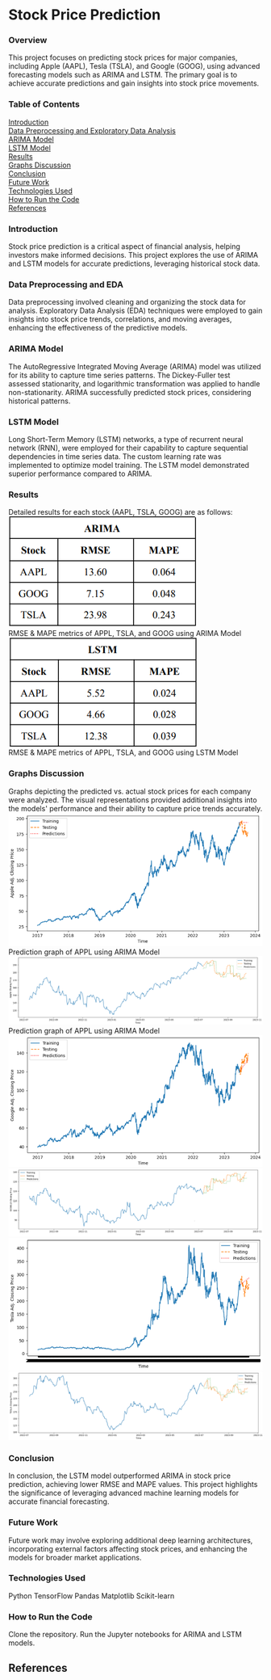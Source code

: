 # Stock Price Prediction

### Overview
This project focuses on predicting stock prices for major companies, including Apple (AAPL), Tesla (TSLA), and Google (GOOG), using advanced forecasting models such as ARIMA and LSTM. The primary goal is to achieve accurate predictions and gain insights into stock price movements.

### Table of Contents
[Introduction](https://github.com/SmitPanchal1999/Stock-Price-Prediction/tree/main?tab=readme-ov-file#introduction)<br>
[Data Preprocessing and Exploratory Data Analysis](https://github.com/SmitPanchal1999/Stock-Price-Prediction/tree/main?tab=readme-ov-file#data-preprocessing-and-exploratory-data-analysis)<br>
[ARIMA Model](https://github.com/SmitPanchal1999/Stock-Price-Prediction/tree/main?tab=readme-ov-file#arima-model)<br>
[LSTM Model](https://github.com/SmitPanchal1999/Stock-Price-Prediction/tree/main?tab=readme-ov-file#lstm-model)<br>
[Results](https://github.com/SmitPanchal1999/Stock-Price-Prediction/tree/main?tab=readme-ov-file#results)<br>
[Graphs Discussion](https://github.com/SmitPanchal1999/Stock-Price-Prediction/tree/main?tab=readme-ov-file#graphs-discussion)<br>
[Conclusion](https://github.com/SmitPanchal1999/Stock-Price-Prediction/tree/main?tab=readme-ov-file#conclusion)<br>
[Future Work](https://github.com/SmitPanchal1999/Stock-Price-Prediction/tree/main?tab=readme-ov-file#future-work)<br>
[Technologies Used](https://github.com/SmitPanchal1999/Stock-Price-Prediction/tree/main?tab=readme-ov-file#technologies-used)<br>
[How to Run the Code](https://github.com/SmitPanchal1999/Stock-Price-Prediction/tree/main?tab=readme-ov-file#how-to-run-the-code)<br>
[References](https://github.com/SmitPanchal1999/Stock-Price-Prediction/tree/main?tab=readme-ov-file#references)<br>

### Introduction
Stock price prediction is a critical aspect of financial analysis, helping investors make informed decisions. This project explores the use of ARIMA and LSTM models for accurate predictions, leveraging historical stock data.

### Data Preprocessing and EDA
Data preprocessing involved cleaning and organizing the stock data for analysis. Exploratory Data Analysis (EDA) techniques were employed to gain insights into stock price trends, correlations, and moving averages, enhancing the effectiveness of the predictive models.

### ARIMA Model
The AutoRegressive Integrated Moving Average (ARIMA) model was utilized for its ability to capture time series patterns. The Dickey-Fuller test assessed stationarity, and logarithmic transformation was applied to handle non-stationarity. ARIMA successfully predicted stock prices, considering historical patterns.

### LSTM Model
Long Short-Term Memory (LSTM) networks, a type of recurrent neural network (RNN), were employed for their capability to capture sequential dependencies in time series data. The custom learning rate was implemented to optimize model training. The LSTM model demonstrated superior performance compared to ARIMA.

### Results
Detailed results for each stock (AAPL, TSLA, GOOG) are as follows:
![RMSE & MAPE metrics of APPL, TSLA, and GOOG using ARIMA Model](./Images/Table_arima_results.png)<br>RMSE & MAPE metrics of APPL, TSLA, and GOOG using ARIMA Model
![RMSE & MAPE metrics of APPL, TSLA, and GOOG using LSTM Model](./Images/Table_lstm_results.png)<br> RMSE & MAPE metrics of APPL, TSLA, and GOOG using LSTM Model

### Graphs Discussion
Graphs depicting the predicted vs. actual stock prices for each company were analyzed. The visual representations provided additional insights into the models' performance and their ability to capture price trends accurately.
![Prediction graph of APPL using ARIMA Model](./Images/apple_arima_new_graph.png)
Prediction graph of APPL using ARIMA Model
![Prediction graph of APPL using LSTM Model](./Images/apple_lstm_new_graph.png)
Prediction graph of APPL using ARIMA Model
![Prediction graph of GOOG using ARIMA Model](./Images/google_arima_new_graph.png)
![Prediction graph of GOOG using LSTM Model](./Images/google_lstm_new_graph.png)
![Prediction graph of TSLA using ARIMA Model](./Images/tesla_arima_new_graph.png)
![Prediction graph of TSLA using LSTM Model](./Images/tesla_lstm_new_graph.png)

### Conclusion
In conclusion, the LSTM model outperformed ARIMA in stock price prediction, achieving lower RMSE and MAPE values. This project highlights the significance of leveraging advanced machine learning models for accurate financial forecasting.

### Future Work
Future work may involve exploring additional deep learning architectures, incorporating external factors affecting stock prices, and enhancing the models for broader market applications.

### Technologies Used
Python
TensorFlow
Pandas
Matplotlib
Scikit-learn

### How to Run the Code
Clone the repository.
Run the Jupyter notebooks for ARIMA and LSTM models.

## References
